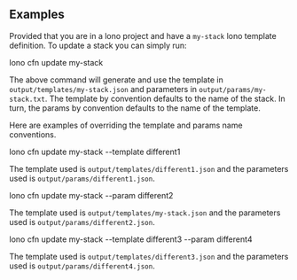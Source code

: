 ## Examples

Provided that you are in a lono project and have a `my-stack` lono template definition.  To update a stack you can simply run:

  lono cfn update my-stack

The above command will generate and use the template in `output/templates/my-stack.json` and parameters in `output/params/my-stack.txt`.  The template by convention defaults to the name of the stack.  In turn, the params by convention defaults to the name of the template.

Here are examples of overriding the template and params name conventions.

  lono cfn update my-stack --template different1

The template used is `output/templates/different1.json` and the parameters used is `output/params/different1.json`.

  lono cfn update my-stack --param different2

The template used is `output/templates/my-stack.json` and the parameters used is `output/params/different2.json`.

  lono cfn update my-stack --template different3 --param different4

The template used is `output/templates/different3.json` and the parameters used is `output/params/different4.json`.
